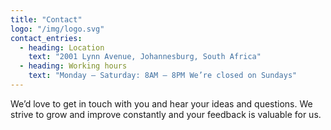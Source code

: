 ```yaml
---
title: "Contact"
logo: "/img/logo.svg"
contact_entries:
  - heading: Location
    text: "2001 Lynn Avenue, Johannesburg, South Africa"
  - heading: Working hours
    text: "Monday – Saturday: 8AM – 8PM We’re closed on Sundays"
---
```


We’d love to get in touch with you and hear your ideas and
questions. We strive to grow and improve constantly and your feedback
is valuable for us.
